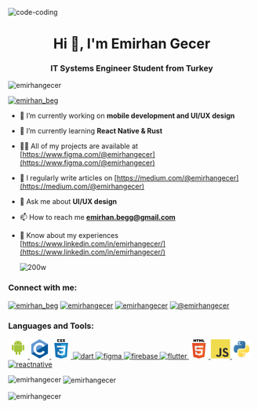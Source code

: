 ![code-coding](https://user-images.githubusercontent.com/91011033/232648818-6714d4e5-d363-41aa-b32e-3a9523c475b6.gif)

<h1 align="center">Hi 👋, I'm Emirhan Gecer</h1>
<h3 align="center">IT Systems Engineer Student from Turkey</h3>

<p align="left"> <img src="https://komarev.com/ghpvc/?username=emirhangecer&label=Profile%20views&color=0e75b6&style=flat" alt="emirhangecer" /> </p>


<p align="left"> <a href="https://twitter.com/emirhan_beg" target="blank"><img src="https://img.shields.io/twitter/follow/emirhan_beg?logo=twitter&style=for-the-badge" alt="emirhan_beg" /></a> </p>

- 🔭 I’m currently working on **mobile development and UI/UX design**

- 🌱 I’m currently learning **React Native & Rust**

- 👨‍💻 All of my projects are available at [https://www.figma.com/@emirhangecer](https://www.figma.com/@emirhangecer)

- 📝 I regularly write articles on [https://medium.com/@emirhangecer](https://medium.com/@emirhangecer)

- 💬 Ask me about **UI/UX design**

- 📫 How to reach me **emirhan.begg@gmail.com**

- 📄 Know about my experiences [https://www.linkedin.com/in/emirhangecer/](https://www.linkedin.com/in/emirhangecer/)

     ![200w](https://user-images.githubusercontent.com/91011033/232649083-23af4cd4-979d-4554-af25-1b61d010029f.gif)


<h3 align="left">Connect with me:</h3>
<p align="left">
<a href="https://twitter.com/emirhan_beg" target="blank"><img align="center" src="https://raw.githubusercontent.com/rahuldkjain/github-profile-readme-generator/master/src/images/icons/Social/twitter.svg" alt="emirhan_beg" height="30" width="40" /></a>
<a href="https://linkedin.com/in/emirhangecer" target="blank"><img align="center" src="https://raw.githubusercontent.com/rahuldkjain/github-profile-readme-generator/master/src/images/icons/Social/linked-in-alt.svg" alt="emirhangecer" height="30" width="40" /></a>
<a href="https://instagram.com/emirhangecer" target="blank"><img align="center" src="https://raw.githubusercontent.com/rahuldkjain/github-profile-readme-generator/master/src/images/icons/Social/instagram.svg" alt="emirhangecer" height="30" width="40" /></a>
<a href="https://medium.com/@emirhangecer" target="blank"><img align="center" src="https://raw.githubusercontent.com/rahuldkjain/github-profile-readme-generator/master/src/images/icons/Social/medium.svg" alt="@emirhangecer" height="30" width="40" /></a>
</p>

<h3 align="left">Languages and Tools:</h3>
<p align="left"> <a href="https://developer.android.com" target="_blank" rel="noreferrer"> <img src="https://raw.githubusercontent.com/devicons/devicon/master/icons/android/android-original-wordmark.svg" alt="android" width="40" height="40"/> </a> <a href="https://www.cprogramming.com/" target="_blank" rel="noreferrer"> <img src="https://raw.githubusercontent.com/devicons/devicon/master/icons/c/c-original.svg" alt="c" width="40" height="40"/> </a> <a href="https://www.w3schools.com/css/" target="_blank" rel="noreferrer"> <img src="https://raw.githubusercontent.com/devicons/devicon/master/icons/css3/css3-original-wordmark.svg" alt="css3" width="40" height="40"/> </a> <a href="https://dart.dev" target="_blank" rel="noreferrer"> <img src="https://www.vectorlogo.zone/logos/dartlang/dartlang-icon.svg" alt="dart" width="40" height="40"/> </a> <a href="https://www.figma.com/" target="_blank" rel="noreferrer"> <img src="https://www.vectorlogo.zone/logos/figma/figma-icon.svg" alt="figma" width="40" height="40"/> </a> <a href="https://firebase.google.com/" target="_blank" rel="noreferrer"> <img src="https://www.vectorlogo.zone/logos/firebase/firebase-icon.svg" alt="firebase" width="40" height="40"/> </a> <a href="https://flutter.dev" target="_blank" rel="noreferrer"> <img src="https://www.vectorlogo.zone/logos/flutterio/flutterio-icon.svg" alt="flutter" width="40" height="40"/> </a> <a href="https://www.w3.org/html/" target="_blank" rel="noreferrer"> <img src="https://raw.githubusercontent.com/devicons/devicon/master/icons/html5/html5-original-wordmark.svg" alt="html5" width="40" height="40"/> </a> <a href="https://developer.mozilla.org/en-US/docs/Web/JavaScript" target="_blank" rel="noreferrer"> <img src="https://raw.githubusercontent.com/devicons/devicon/master/icons/javascript/javascript-original.svg" alt="javascript" width="40" height="40"/> </a> <a href="https://www.python.org" target="_blank" rel="noreferrer"> <img src="https://raw.githubusercontent.com/devicons/devicon/master/icons/python/python-original.svg" alt="python" width="40" height="40"/> </a> <a href="https://reactnative.dev/" target="_blank" rel="noreferrer"> <img src="https://reactnative.dev/img/header_logo.svg" alt="reactnative" width="40" height="40"/> </a> </p>

<p><img align="left" src="https://github-readme-stats.vercel.app/api/top-langs?username=emirhangecer&show_icons=true&locale=en&layout=compact" alt="emirhangecer" /></p>

<p>&nbsp;<img align="center" src="https://github-readme-stats.vercel.app/api?username=emirhangecer&show_icons=true&locale=en" alt="emirhangecer" /></p>

<p><img align="center" src="https://github-readme-streak-stats.herokuapp.com/?user=emirhangecer&" alt="emirhangecer" /></p>


